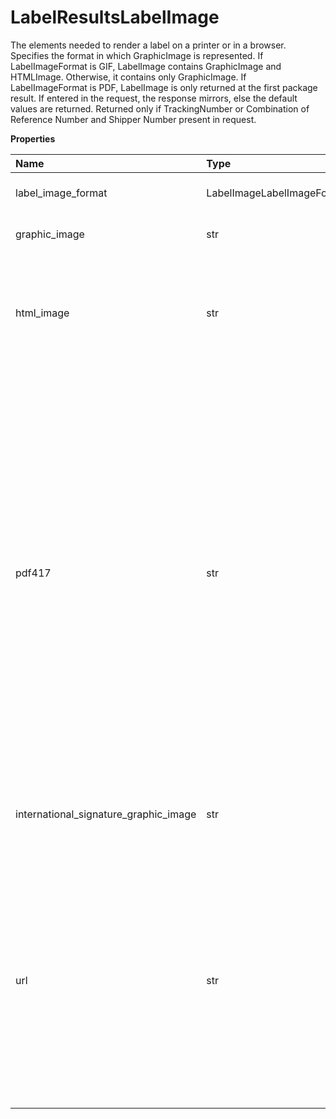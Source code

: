 # LabelResultsLabelImage

The elements needed to render a label on a printer or in a browser. Specifies the format in which GraphicImage is represented. If LabelImageFormat is GIF, LabelImage contains GraphicImage and HTMLImage. Otherwise, it contains only GraphicImage. If LabelImageFormat is PDF, LabelImage is only returned at the first package result. If entered in the request, the response mirrors, else the default values are returned. Returned only if TrackingNumber or Combination of Reference Number and Shipper Number present in request.

**Properties**

| Name                                  | Type                       | Required | Description                                                                                                                                                                                                                                                                                                                                                                                         |
| :------------------------------------ | :------------------------- | :------- | :-------------------------------------------------------------------------------------------------------------------------------------------------------------------------------------------------------------------------------------------------------------------------------------------------------------------------------------------------------------------------------------------------- |
| label_image_format                    | LabelImageLabelImageFormat | ✅       | The format of a label image byte stream.                                                                                                                                                                                                                                                                                                                                                            |
| graphic_image                         | str                        | ✅       | Base 64 encoded graphic image.                                                                                                                                                                                                                                                                                                                                                                      |
| html_image                            | str                        | ❌       | Base 64 encoded html browser image rendering software. This is only returned for GIF image formats.                                                                                                                                                                                                                                                                                                 |
| pdf417                                | str                        | ❌       | PDF-417 is a two-dimensional barcode, which can store up to about 1,800 printable ASCII characters or 1,100 binary characters per symbol. The symbol is rectangular. The PDF417 image will be returned when the shipment is trans-border and the service option is one of the following: Standard Express, Saver Express Plus. The image is Base 64 encoded and only returned for GIF image format. |
| international_signature_graphic_image | str                        | ❌       | Base 64 encoded graphic image of the Warsaw text and signature box.                                                                                                                                                                                                                                                                                                                                 |
| url                                   | str                        | ❌       | This is only returned if the label link is requested to be returned and only at the first package result Applicable for following types of shipments: Print/Electronic Return Label Print/Electronic Import Control Label Forward shipment except for Mail Innovations Forward                                                                                                                      |

<!-- This file was generated by liblab | https://liblab.com/ -->
